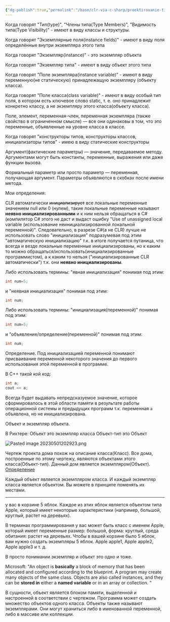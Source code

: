 ```yaml
---
{"dg-publish":true,"permalink":"/base/clr-via-c-sharp/proektirovanie-tipov/slovar/"}
---
```



Когда говорят "Тип(type)", "Члены типа(Type Members)", "Видимость типа(Type Visibility)" - имеют в виду классы и структуры.

Когда говорят "Экземплярные поля(instance fields)" - имеют в виду поля определённые внутри экземпляра этого типа

Когда говорят "Экземпляр(instance)" - это экземпляр объекта

Когда говорят "Экземпляр типа" - имеют в виду объект этого типа

Когда говорят "Поле экземпляра(instance variable)" - имеют в виду переменную(не статическую) принадлежащую экземпляру (объекту класса).

Когда говорят "Поле класса(class variable)" - имеют в виду особый тип поля, в котором есть ключевое слово static, т. е. оно принадлежит конкретно классу, а не экземпляру этого класса(объекту класса).

Поле, элемент, переменная-член, переменная экземпляра (также свойство в ограниченном смысле) — все они одинаковы в том, что это переменные, объявленные на уровне класса в классе.

Когда говорят "конструкторы типов, конструкторы классов, инициализаторы типов" - имею в виду статические конструкторы

Аргумент(фактические параметры) — значение, передаваемое методу.
Аргументами могут быть константы, переменные, выражения или даже функции вызова.

Формальный параметр или просто параметр — переменная, получающая аргумент.
Параметры объявляются в скобках после имени метода.


Мои определения:

CLR автоматически ~~инициализирует~~ все локальные переменные значением null или 0 (нулем), такие локальные переменные называют **неявно инициализированными** и к ним нельзя обращаться в C#(компилятор С# этого не даст и выдаст ошибку "Use of unassigned local variable (использование неинициализированной локальной переменной)". Следовательно, в разрезе C#(а не CLR) лучше не использовать слово "инициализация" подразумевая под этим "автоматическую инициализацию" т.к. в итоге получается путаница, что всегда и везде локальные переменные инициализированы, но к каким то можно обращаться/использовать(инициализированные программистом), а к каким то нельзя ("инициализированные CLR автоматически") т.к. они **неявно инициализированы**. 

Либо использовать термины: 
"явная инициализация" понимая под этим:
```csharp
int num=5;
```
и
"неявная инициализация" понимая под этим:
```csharp
int num;
```

Либо использовать термины:
"инициализация(переменной)" понимая под этим:
```csharp
int num=5;
```
и
"объявление/определение(переменной)" понимая под этим:
```csharp
int num;
```

Определение. Под инициализацией переменной понимают присваивание переменной некоторого значения до первого использования этой переменной в программе.

В C++ такой кой код:
```c++
int a;
cout << a;
```
Всегда будет выдавать непредсказуемое значение, которое сформировалось в этой области памяти в результате работы операционной системы и предыдущих программ т.к. переменная `a` объявлена, но не инициализирована.

Объект и экземпляр объекта.

В Рихтере: 
Объект это экземпляр класса
Объект-тип это Объект

![Pasted image 20230501202923.png](/img/user/Files/Image/Pasted%20image%2020230501202923.png)

Чертеж проекта дома похож на описание класса(Класс). Все дома, построенные по этому чертежу, являются объектами этого класса(Объект-тип). Данный дом является экземпляром(Объект).
[Определение](https://www.codecademy.com/forum_questions/558cd3fc76b8fe06280002ce)


Каждый объект является экземпляром класса. И каждый экземпляр класса является объектом. Вы можете в принципе поменять их местами.  
  
----------  
  
у вас в корзине 5 яблок. Каждое из этих яблок является объектом типа Apple, который имеет некоторые характеристики (например, большой, круглый, растет на деревьях).  
  
В терминах программирования у вас может быть класс с именем Apple, который имеет переменные размер: большой, форма: круглый, среда обитания: растет на деревьях. Чтобы в вашей корзине было 5 яблок, вам нужно создать экземпляры 5 яблок. Apple apple1, Apple apple2, Apple apple3 и т. д.

В просто понимании экземпляр и объект это одно и тоже.

Microsoft:
"An object is **basically** a block of memory that has been allocated and configured according to the blueprint. A program may create many objects of the same class. Objects are also called instances, and they can be **stored in** either a **named variable** or in an array or collection. "

В сущности, объект является блоком памяти, выделенной и настроенной в соответствии с чертежом. Программа может создать множество объектов одного класса. Объекты также называют экземплярами. Они могут храниться либо в именованной переменной, либо в массиве или коллекции.


